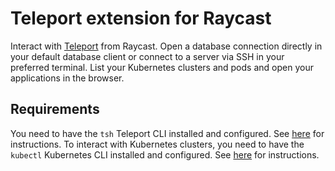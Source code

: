 # Teleport extension for Raycast

Interact with [Teleport](https://goteleport.com/) from Raycast.
Open a database connection directly in your default database client or connect to a server via SSH in your preferred terminal.
List your Kubernetes clusters and pods and open your applications in the browser.

## Requirements
You need to have the `tsh` Teleport CLI installed and configured. See [here](https://goteleport.com/docs/installation/) for instructions.
To interact with Kubernetes clusters, you need to have the `kubectl` Kubernetes CLI installed and configured. See [here](https://kubernetes.io/docs/tasks/tools/) for instructions.

